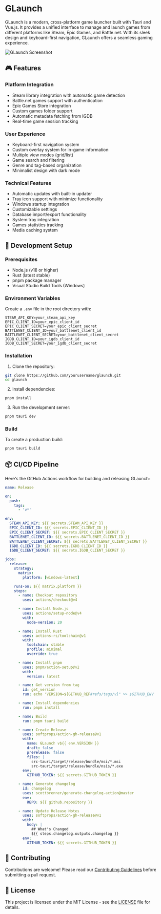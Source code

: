 # GLaunch

GLaunch is a modern, cross-platform game launcher built with Tauri and Vue.js. It provides a unified interface to manage and launch games from different platforms like Steam, Epic Games, and Battle.net. With its sleek design and keyboard-first navigation, GLaunch offers a seamless gaming experience.

![GLaunch Screenshot](.github/assets/screenshot.png)

## 🎮 Features

### Platform Integration
- Steam library integration with automatic game detection
- Battle.net games support with authentication
- Epic Games Store integration
- Custom games folder support
- Automatic metadata fetching from IGDB
- Real-time game session tracking

### User Experience
- Keyboard-first navigation system
- Custom overlay system for in-game information
- Multiple view modes (grid/list)
- Game search and filtering
- Genre and tag-based organization
- Minimalist design with dark mode

### Technical Features
- Automatic updates with built-in updater
- Tray icon support with minimize functionality
- Windows startup integration
- Customizable settings
- Database import/export functionality
- System tray integration
- Games statistics tracking
- Media caching system

## 🚀 Development Setup

### Prerequisites
- Node.js (v18 or higher)
- Rust (latest stable)
- pnpm package manager
- Visual Studio Build Tools (Windows)

### Environment Variables
Create a `.env` file in the root directory with:
```env
STEAM_API_KEY=your_steam_api_key
EPIC_CLIENT_ID=your_epic_client_id
EPIC_CLIENT_SECRET=your_epic_client_secret
BATTLENET_CLIENT_ID=your_battlenet_client_id
BATTLENET_CLIENT_SECRET=your_battlenet_client_secret
IGDB_CLIENT_ID=your_igdb_client_id
IGDB_CLIENT_SECRET=your_igdb_client_secret
```

### Installation
1. Clone the repository:
```bash
git clone https://github.com/yourusername/glaunch.git
cd glaunch
```

2. Install dependencies:
```bash
pnpm install
```

3. Run the development server:
```bash
pnpm tauri dev
```

### Build
To create a production build:
```bash
pnpm tauri build
```

## 📦 CI/CD Pipeline

Here's the GitHub Actions workflow for building and releasing GLaunch:

```yaml
name: Release

on:
  push:
    tags:
      - 'v*'

env:
  STEAM_API_KEY: ${{ secrets.STEAM_API_KEY }}
  EPIC_CLIENT_ID: ${{ secrets.EPIC_CLIENT_ID }}
  EPIC_CLIENT_SECRET: ${{ secrets.EPIC_CLIENT_SECRET }}
  BATTLENET_CLIENT_ID: ${{ secrets.BATTLENET_CLIENT_ID }}
  BATTLENET_CLIENT_SECRET: ${{ secrets.BATTLENET_CLIENT_SECRET }}
  IGDB_CLIENT_ID: ${{ secrets.IGDB_CLIENT_ID }}
  IGDB_CLIENT_SECRET: ${{ secrets.IGDB_CLIENT_SECRET }}

jobs:
  release:
    strategy:
      matrix:
        platform: [windows-latest]

    runs-on: ${{ matrix.platform }}
    steps:
      - name: Checkout repository
        uses: actions/checkout@v4

      - name: Install Node.js
        uses: actions/setup-node@v4
        with:
          node-version: 20

      - name: Install Rust
        uses: actions-rs/toolchain@v1
        with:
          toolchain: stable
          profile: minimal
          override: true

      - name: Install pnpm
        uses: pnpm/action-setup@v2
        with:
          version: latest

      - name: Get version from tag
        id: get_version
        run: echo "VERSION=${GITHUB_REF#refs/tags/v}" >> $GITHUB_ENV

      - name: Install dependencies
        run: pnpm install

      - name: Build
        run: pnpm tauri build

      - name: Create Release
        uses: softprops/action-gh-release@v1
        with:
          name: GLaunch v${{ env.VERSION }}
          draft: false
          prerelease: false
          files: |
            src-tauri/target/release/bundle/msi/*.msi
            src-tauri/target/release/bundle/nsis/*.exe
        env:
          GITHUB_TOKEN: ${{ secrets.GITHUB_TOKEN }}

      - name: Generate changelog
        id: changelog
        uses: scottbrenner/generate-changelog-action@master
        env:
          REPO: ${{ github.repository }}

      - name: Update Release Notes
        uses: softprops/action-gh-release@v1
        with:
          body: |
            ## What's Changed
            ${{ steps.changelog.outputs.changelog }}
        env:
          GITHUB_TOKEN: ${{ secrets.GITHUB_TOKEN }}
```

## 📝 Contributing
Contributions are welcome! Please read our [Contributing Guidelines](CONTRIBUTING.md) before submitting a pull request.

## 📜 License
This project is licensed under the MIT License - see the [LICENSE](LICENSE) file for details.